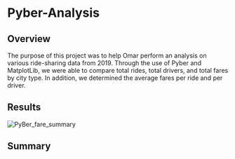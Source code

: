 # Pyber-Analysis

## Overview

The purpose of this project was to help Omar perform an analysis on various ride-sharing data from 2019. Through the use of Pyber and MatplotLib, we were able to compare total rides, total drivers, and total fares by city type. In addition, we determined the average fares per ride and per driver. 


## Results

![PyBer_fare_summary](https://user-images.githubusercontent.com/111243284/192912007-1daf30a3-ffcd-458c-94a1-e5c45f293bdb.png)


## Summary

